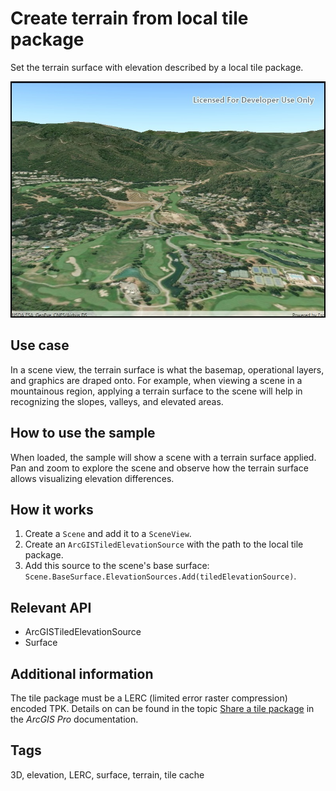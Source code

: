 # Create terrain from local tile package

Set the terrain surface with elevation described by a local tile package.

![Image of create terrain from local tile package](CreateTerrainSurfaceFromTilePackage.jpg)

## Use case

In a scene view, the terrain surface is what the basemap, operational layers, and graphics are draped onto. For example, when viewing a scene in a mountainous region, applying a terrain surface to the scene will help in recognizing the slopes, valleys, and elevated areas.

## How to use the sample

When loaded, the sample will show a scene with a terrain surface applied. Pan and zoom to explore the scene and observe how the terrain surface allows visualizing elevation differences.

## How it works

1. Create a `Scene` and add it to a `SceneView`.
2. Create an `ArcGISTiledElevationSource` with the path to the local tile package.
3. Add this source to the scene's base surface: `Scene.BaseSurface.ElevationSources.Add(tiledElevationSource)`.

## Relevant API

* ArcGISTiledElevationSource
* Surface

## Additional information

The tile package must be a LERC (limited error raster compression) encoded TPK. Details on can be found in the topic [Share a tile package](https://pro.arcgis.com/en/pro-app/help/sharing/overview/tile-package.htm) in the *ArcGIS Pro* documentation.

## Tags

3D, elevation, LERC, surface, terrain, tile cache